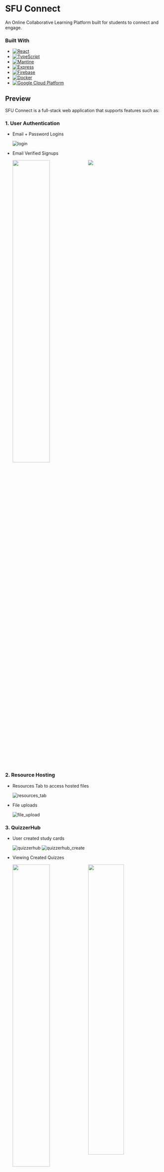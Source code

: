 # SFU Connect
An Online Collaborative Learning Platform built for students to connect and engage. 

### Built With

* [![React](https://img.shields.io/badge/React-61DAFB?style=flat-square&logo=react&logoColor=white)](https://reactjs.org/)
* [![TypeScript](https://img.shields.io/badge/TypeScript-3178C6?style=flat-square&logo=typescript&logoColor=white)](https://www.typescriptlang.org/)
* [![Mantine](https://img.shields.io/badge/Mantine-6B5A95?style=flat-square&logo=mantine&logoColor=white)](https://mantine.dev/)
* [![Express](https://img.shields.io/badge/Express-000000?style=flat-square&logo=express&logoColor=white)](https://expressjs.com/)
* [![Firebase](https://img.shields.io/badge/Firebase-FFCA28?style=flat-square&logo=firebase&logoColor=black)](https://firebase.google.com/)
* [![Docker](https://img.shields.io/badge/Docker-2496ED?style=flat-square&logo=docker&logoColor=white)](https://www.docker.com/)
* [![Google Cloud Platform](https://img.shields.io/badge/Google_Cloud_Platform-4285F4?style=flat-square&logo=google-cloud&logoColor=white)](https://cloud.google.com/)

## Preview

SFU Connect is a full-stack web application that supports features such as:

### 1. User Authentication

- Email + Password Logins
  
  ![login](./images/login.jpg)

- Email Verified Signups
  <p float="left">
    <img src="./images/authenticate.png" align="top" width="50%" />
    <img src="./images/signup.png"/> 
  </p>

### 2. Resource Hosting

- Resources Tab to access hosted files
  
    ![resources_tab](./images/resources_tab.png)

- File uploads
  
    ![file_upload](./images/file_upload.png)

### 3. QuizzerHub

- User created study cards

  ![quizzerhub](./images/quizzerhub.png)
  ![quizzerhub_create](./images/quizzerhub_create.png)

- Viewing Created Quizzes
  <p float="left">
    <img src="./images/quizzerhub_details.png" align="top" width="50%"/>
    <img src="./images/quizzerhub_view.png" width="49%"/> 
  </p>

## Architecture

SFU Connect is built with a microservice architecture and is deployed using serverless GCP technologies.

The system is designed to be secure, performant, scalable, and available. 

### System Design Diagram
![diagram](./images/diagram.png)

## Note

Since the deployment of this project relies on GCP credits, a working deployment link is unfortunately unavailable. 

The local setup for this project is also quite inconvenient to get running, and tbh, nobody is likely reading this README anyways.

A working demo has been left as an exercise to the reader.

